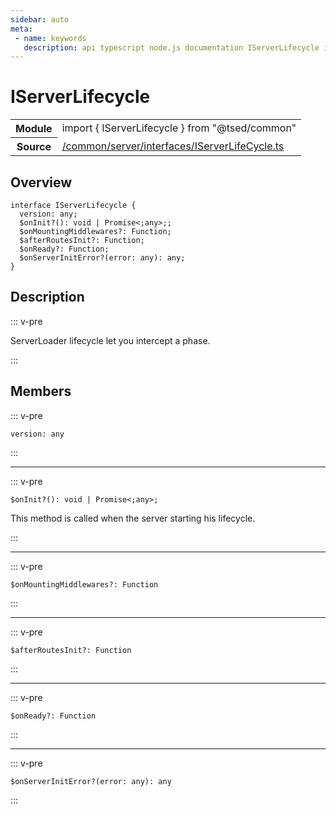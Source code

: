 ```yaml
---
sidebar: auto
meta:
 - name: keywords
   description: api typescript node.js documentation IServerLifecycle interface
---
```

# IServerLifecycle <Badge text="Interface" type="interface"/>
<!-- Summary -->
<section class="symbol-info"><table class="is-full-width"><tbody><tr><th>Module</th><td><div class="lang-typescript"><span class="token keyword">import</span> { IServerLifecycle }&nbsp;<span class="token keyword">from</span>&nbsp;<span class="token string">"@tsed/common"</span></div></td></tr><tr><th>Source</th><td><a href="https://github.com/Romakita/ts-express-decorators/blob/v4.30.2/src//common/server/interfaces/IServerLifeCycle.ts#L0-L0">/common/server/interfaces/IServerLifeCycle.ts</a></td></tr></tbody></table></section>

<!-- Overview -->
## Overview


<pre><code class="typescript-lang "><span class="token keyword">interface</span> IServerLifecycle <span class="token punctuation">{</span>
  version<span class="token punctuation">:</span> <span class="token keyword">any</span><span class="token punctuation">;</span>
  $onInit?<span class="token punctuation">(</span><span class="token punctuation">)</span><span class="token punctuation">:</span> <span class="token keyword">void</span> | Promise&lt<span class="token punctuation">;</span><span class="token keyword">any</span>&gt<span class="token punctuation">;</span><span class="token punctuation">;</span>
  $onMountingMiddlewares?<span class="token punctuation">:</span> Function<span class="token punctuation">;</span>
  $afterRoutesInit?<span class="token punctuation">:</span> Function<span class="token punctuation">;</span>
  $onReady?<span class="token punctuation">:</span> Function<span class="token punctuation">;</span>
  $onServerInitError?<span class="token punctuation">(</span>error<span class="token punctuation">:</span> <span class="token keyword">any</span><span class="token punctuation">)</span><span class="token punctuation">:</span> <span class="token keyword">any</span><span class="token punctuation">;</span>
<span class="token punctuation">}</span></code></pre>



<!-- Description -->
## Description

::: v-pre

ServerLoader lifecycle let you intercept a phase.

:::


<!-- Members -->




## Members


::: v-pre

<div class="method-overview">
<pre><code class="typescript-lang ">version<span class="token punctuation">:</span> <span class="token keyword">any</span></code></pre>

</div>



:::



***



::: v-pre

<div class="method-overview">
<pre><code class="typescript-lang ">$onInit?<span class="token punctuation">(</span><span class="token punctuation">)</span><span class="token punctuation">:</span> <span class="token keyword">void</span> | Promise&lt<span class="token punctuation">;</span><span class="token keyword">any</span>&gt<span class="token punctuation">;</span></code></pre>

</div>



This method is called when the server starting his lifecycle.



:::



***



::: v-pre

<div class="method-overview">
<pre><code class="typescript-lang ">$onMountingMiddlewares?<span class="token punctuation">:</span> Function</code></pre>

</div>



:::



***



::: v-pre

<div class="method-overview">
<pre><code class="typescript-lang ">$afterRoutesInit?<span class="token punctuation">:</span> Function</code></pre>

</div>



:::



***



::: v-pre

<div class="method-overview">
<pre><code class="typescript-lang ">$onReady?<span class="token punctuation">:</span> Function</code></pre>

</div>



:::



***



::: v-pre

<div class="method-overview">
<pre><code class="typescript-lang ">$onServerInitError?<span class="token punctuation">(</span>error<span class="token punctuation">:</span> <span class="token keyword">any</span><span class="token punctuation">)</span><span class="token punctuation">:</span> <span class="token keyword">any</span></code></pre>

</div>



:::